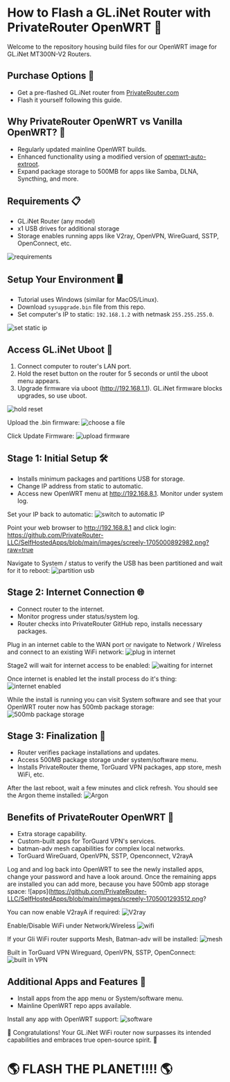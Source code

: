 # How to Flash a GL.iNet Router with PrivateRouter OpenWRT 📡

Welcome to the repository housing build files for our OpenWRT image for GL.iNet MT300N-V2 Routers.

## Purchase Options 🛒
- Get a pre-flashed GL.iNet router from [PrivateRouter.com](https://privaterouter.com)
- Flash it yourself following this guide.

## Why PrivateRouter OpenWRT vs Vanilla OpenWRT? 🤔
- Regularly updated mainline OpenWRT builds.
- Enhanced functionality using a modified version of [openwrt-auto-extroot](https://github.com/attila-lendvai/openwrt-auto-extroot).
- Expand package storage to 500MB for apps like Samba, DLNA, Syncthing, and more.

## Requirements 📋
- GL.iNet Router (any model)
- x1 USB drives for additional storage
- Storage enables running apps like V2ray, OpenVPN, WireGuard, SSTP, OpenConnect, etc.
  
![requirements](https://github.com/PrivateRouter-LLC/SelfHostedApps/blob/main/images/requirements.png?raw=true)


## Setup Your Environment 🖥️
- Tutorial uses Windows (similar for MacOS/Linux).
- Download `sysupgrade.bin` file from this repo.
- Set computer's IP to static: `192.168.1.2` with netmask `255.255.255.0`.

![set static ip](https://github.com/PrivateRouter-LLC/SelfHostedApps/blob/main/images/set_static_ip.png?raw=true)

## Access GL.iNet Uboot 🔄
1. Connect computer to router's LAN port.
2. Hold the reset button on the router for 5 seconds or until the uboot menu appears.
3. Upgrade firmware via uboot (http://192.168.1.1). GL.iNet firmware blocks upgrades, so use uboot.

![hold reset](https://github.com/PrivateRouter-LLC/SelfHostedApps/blob/main/images/press_and_hold_reset.png?raw=true)

Upload the .bin firmware:
![choose a file](https://github.com/PrivateRouter-LLC/SelfHostedApps/blob/main/images/screely-1705000832586.png?raw=true)

Click Update Firmware:
![upload firmware](https://github.com/PrivateRouter-LLC/SelfHostedApps/blob/main/images/screely-1705000855542.png?raw=true)

## Stage 1: Initial Setup 🛠️
- Installs minimum packages and partitions USB for storage.
- Change IP address from static to automatic.
- Access new OpenWRT menu at http://192.168.8.1. Monitor under system log.

Set your IP back to automatic:
![switch to automatic IP](https://github.com/PrivateRouter-LLC/SelfHostedApps/blob/main/images/switch_to_automatic.png?raw=true)

Point your web browser to http://192.168.8.1 and click login:
https://github.com/PrivateRouter-LLC/SelfHostedApps/blob/main/images/screely-1705000892982.png?raw=true

Navigate to System / status to verify the USB has been partitioned and wait for it to reboot:
![partition usb](https://github.com/PrivateRouter-LLC/SelfHostedApps/blob/main/images/screely-1705000932607.png?raw=true)

## Stage 2: Internet Connection 🌐
- Connect router to the internet.
- Monitor progress under status/system log.
- Router checks into PrivateRouter GitHub repo, installs necessary packages.

Plug in an internet cable to the WAN port or navigate to Network / Wireless and connect to an existing WiFi network:
![plug in internet](https://github.com/PrivateRouter-LLC/SelfHostedApps/blob/main/images/plug_in_internet.png?raw=true)

Stage2 will wait for internet access to be enabled:
![waiting for internet](https://github.com/PrivateRouter-LLC/SelfHostedApps/blob/main/images/screely-1705000978115.png?raw=true)

Once internet is enabled let the install process do it's thing:
![internet enabled](https://github.com/PrivateRouter-LLC/SelfHostedApps/blob/main/images/screely-1705001016356.png?raw=true)

While the install is running you can visit System software and see that your OpenWRT router now has 500mb package storage:
![500mb package storage](https://github.com/PrivateRouter-LLC/SelfHostedApps/blob/main/images/screely-1705001097340.png?raw=true)

## Stage 3: Finalization 🎉
- Router verifies package installations and updates.
- Access 500MB package storage under system/software menu.
- Installs PrivateRouter theme, TorGuard VPN packages, app store, mesh WiFi, etc.

After the last reboot, wait a few minutes and click refresh. You should see the Argon theme installed:
![Argon](https://github.com/PrivateRouter-LLC/SelfHostedApps/blob/main/images/screely-1705001190710.png?raw=true)


## Benefits of PrivateRouter OpenWRT 🌟
- Extra storage capability.
- Custom-built apps for TorGuard VPN's services.
- batman-adv mesh capabilities for complex local networks.
- TorGuard WireGuard, OpenVPN, SSTP, Openconnect, V2rayA

Log and and log back into OpenWRT to see the newly installed apps, change your password and have a look around. Once the remaining apps are installed you can add more, because you have 500mb app storage space:
![apps](https://github.com/PrivateRouter-LLC/SelfHostedApps/blob/main/images/screely-1705001293512.png?

You can now enable V2rayA if required:
![V2ray](https://github.com/PrivateRouter-LLC/SelfHostedApps/blob/main/images/screely-1705001318068.png?raw=true)

Enable/Disable WiFi under Network/Wireless
![wifi](https://github.com/PrivateRouter-LLC/SelfHostedApps/blob/main/images/screely-1705001337000.png?raw=true)

If your Gli WiFi router supports Mesh, Batman-adv will be installed:
![mesh](https://github.com/PrivateRouter-LLC/SelfHostedApps/blob/main/images/screely-1705001375186.png?raw=true)

Built in TorGuard VPN Wireguard, OpenVPN, SSTP, OpenConnect:
![built in VPN](https://github.com/PrivateRouter-LLC/SelfHostedApps/blob/main/images/screely-1705001250334.png?raw=true)

## Additional Apps and Features 🔧
- Install apps from the app menu or System/software menu.
- Mainline OpenWRT repo apps available.

Install any app with OpenWRT support:
![software](https://github.com/PrivateRouter-LLC/SelfHostedApps/blob/main/images/screely-1705001398395.png?raw=true)

🎊 Congratulations! Your GL.iNet WiFi router now surpasses its intended capabilities and embraces true open-source spirit. 🚀

# :earth_americas: FLASH THE PLANET!!!! :earth_americas:

